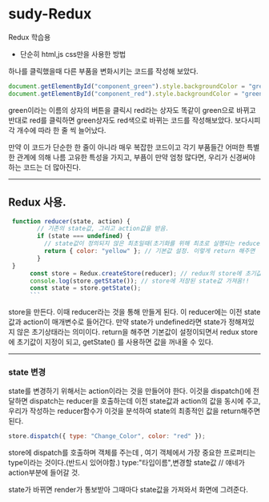 # sudy-Redux

Redux 학습용

- 단순히 html,js css만을 사용한 방법

하나를 클릭했을때 다른 부품을 변화시키는 코드를 작성해 보았다.

```js
document.getElementById("component_green").style.backgroundColor = "green";
document.getElementById("component_red").style.backgroundColor = "green";
```

green이라는 이름의 상자의 버튼을 클릭시 red라는 상자도 똑같이 green으로 바뀌고 반대로 red를 클릭하면 green상자도 red색으로 바뀌는 코드를 작성해보았다.
보다시피 각 개수에 따라 한 줄 씩 늘어났다.

만약 이 코드가 단순한 한 줄이 아니라 매우 복잡한 코드이고 각기 부품들간 어떠한 특별한 관계에 의해 나름 고유한 특성을 가지고, 부픔이 만약 엄청 많다면,
우리가 신경써야하는 코드는 더 많아진다.

---

## Redux 사용.

````js
 function reducer(state, action) {
        // 기존의 state값, 그리고 action값을 받음.
        if (state === undefined) {
          // state값이 정의되지 않은 최초일때(초기화를 위해 최초로 실행되는 reducer에 대한 호출.)
          return { color: "yellow" }; // 기본값 설정. 이렇게 return 해주면
        }
 }
      const store = Redux.createStore(reducer); // redux의 store에 초기값이 지정되고
      console.log(store.getState()); // store에 저장된 state값 가져옴!!
      const state = store.getState();
      ```
````

store을 만든다. 이때 reducer라는 것을 통해 만들게 된다.
이 reducer에는 이전 state값과 action이 매개변수로 들어간다.
만약 state가 undefined라면 state가 정해져있지 않은 초기상태라는 의미이다.
return을 해주면 기본값이 설정이되면서 redux store에 초기값이 지정이 되고, getState() 를 사용하면 값을 꺼내올 수 있다.

---

### state 변경

state를 변경하기 위해서는 action이라는 것을 만들어야 한다.
이것을 dispatch()에 전달하면 dispatch는 reducer을 호출하는데 이전 state값과 action의 값을 동시에 주고, 우리가 작성하는 reducer함수가 이것을 분석하여 state의 최종적인 값을 return해주면된다.

>

```js
store.dispatch({ type: "Change_Color", color: "red" });
```

store에 dispatch를 호출하며 객체를 주는데 , 여기 객체에서 가장 중요한 프로퍼티는 type이라는 것이다.(반드시 있어야함.)
type:"타입이름",변경할 state값 // 얘네가 action부분에 들어갈 것.

state가 바뀌면 render가 통보받아 그때마다 state값을 가져와서 화면에 그려준다.
